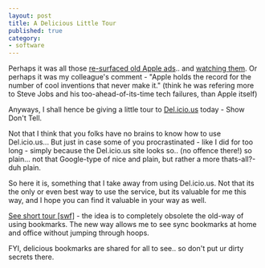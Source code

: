 ```yaml
---
layout: post
title: A Delicious Little Tour
published: true
category:
- software
---
```

Perhaps it was all those [re-surfaced old Apple ads](http://apple.slashdot.org/article.pl?sid=05/01/29/2122250&from=rss).. and [watching them](http://nedron.net:6969/). Or perhaps it was my colleague's comment - "Apple holds the record for the number of cool inventions that never make it." (think he was refering more to Steve Jobs and his too-ahead-of-its-time tech failures, than Apple itself)  
  
Anyways, I shall hence be giving a little tour to [Del.icio.us](http://del.icio.us/) today - Show Don't Tell.  
  
Not that I think that you folks have no brains to know how to use Del.icio.us... But just in case some of you procrastinated - like I did for too long - simply because the Del.icio.us site looks so.. (no offence there!) so plain... not that Google-type of nice and plain, but rather a more thats-all?-duh plain.  
  
So here it is, something that I take away from using Del.icio.us. Not that its the only or even best way to use the service, but its valuable for me this way, and I hope you can find it valuable in your way as well.   
  
[See short tour [swf]](http://rails.yanime.org/_doc/delicious.html) - the idea is to completely obsolete the old-way of using bookmarks. The new way allows me to see sync bookmarks at home and office without jumping through hoops.  
  
FYI, delicious bookmarks are shared for all to see.. so don't put ur dirty secrets there.

